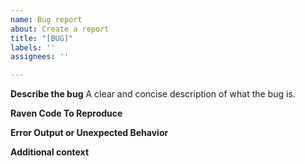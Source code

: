 ```yaml
---
name: Bug report
about: Create a report
title: "[BUG]"
labels: ''
assignees: ''

---
```


**Describe the bug**
A clear and concise description of what the bug is.

**Raven Code To Reproduce**

**Error Output or Unexpected Behavior**

**Additional context**
